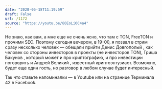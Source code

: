 ```yaml
---
date: "2020-05-18T11:19:59"
draft: False
url: /1172
source: "https://youtu.be/8OEoLiOC4a4"
---
```


Не знаю, как вам, а мне еще не очень ясно, что там с TON, FreeTON и прочими SEC. Поэтому сегодня вечером, в 19-00, я позвал в стрим сразу несколько человек — обещали прийти Денис Довгополый  , как человек со стороны инвесторов в проекты (не инвесторов TON), Гриша Бакунов , который может и про криптографию, и про инвестиции поговорить и Андрей Великий , известный криптоэнтузиаст. Возможно, будет еще один гость, но разговор в любом случае будет интересный.

Так что ставьте напоминалки — в Youtube или на странице Терминала 42 в Facebook.
